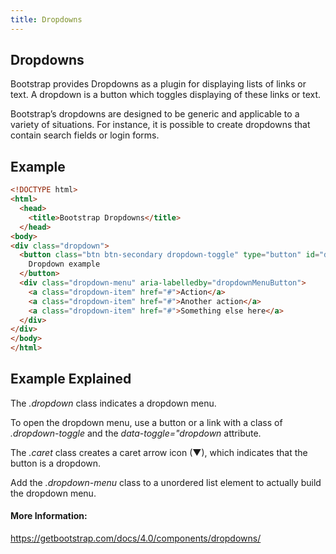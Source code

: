 ```yaml
---
title: Dropdowns
---
```

## Dropdowns

Bootstrap provides Dropdowns as a plugin for displaying lists of links or text.
A dropdown is a button which toggles displaying of these links or text.

Bootstrap’s dropdowns are designed to be generic and applicable to a variety of situations. For instance, it is possible to create dropdowns that contain search fields or login forms.

## Example

```html
<!DOCTYPE html>
<html>
  <head>
    <title>Bootstrap Dropdowns</title>
  </head>  
<body>
<div class="dropdown">
  <button class="btn btn-secondary dropdown-toggle" type="button" id="dropdownMenuButton" data-toggle="dropdown" aria-haspopup="true" aria-expanded="false">
    Dropdown example
  </button>
  <div class="dropdown-menu" aria-labelledby="dropdownMenuButton">
    <a class="dropdown-item" href="#">Action</a>
    <a class="dropdown-item" href="#">Another action</a>
    <a class="dropdown-item" href="#">Something else here</a>
  </div>
</div>
</body>
</html>
```


## Example Explained
The *.dropdown* class indicates a dropdown menu.

To open the dropdown menu, use a button or a link with a class of *.dropdown-toggle* and the *data-toggle="dropdown* attribute.

The *.caret* class creates a caret arrow icon (&#9660;), which indicates that the button is a dropdown.

Add the *.dropdown-menu* class to a unordered list element to actually build the dropdown menu.

#### More Information:
https://getbootstrap.com/docs/4.0/components/dropdowns/


